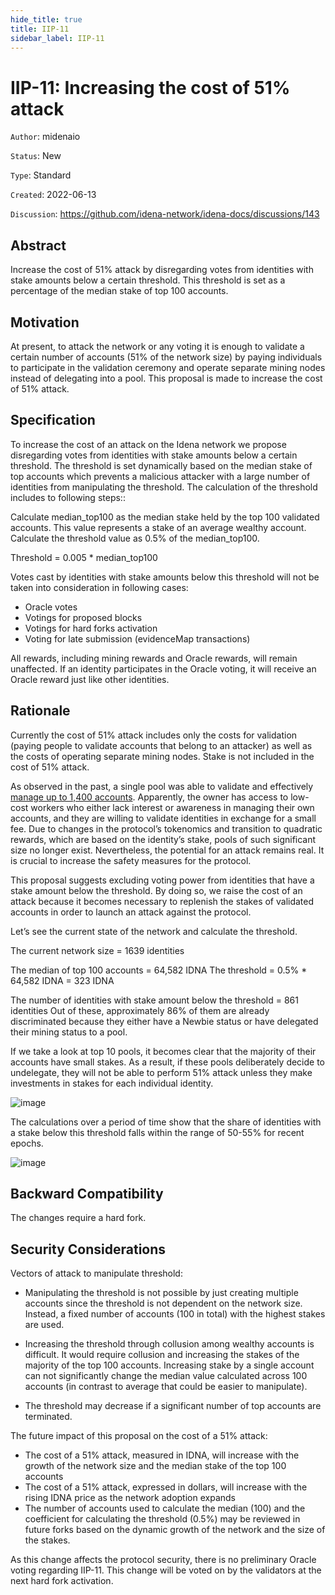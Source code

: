 ```yaml
---
hide_title: true
title: IIP-11
sidebar_label: IIP-11
---
```


# IIP-11: Increasing the cost of 51% attack

`Author`: midenaio

`Status`: New

`Type`: Standard

`Created`: 2022-06-13

`Discussion`: https://github.com/idena-network/idena-docs/discussions/143

## Abstract

Increase the cost of 51% attack by disregarding votes from identities with stake amounts below a certain threshold. This threshold is set as a percentage of the median stake of top 100 accounts.

## Motivation

At present, to attack the network or any voting it is enough to validate a certain number of accounts (51% of the network size) by paying individuals to participate in the validation ceremony and operate separate mining nodes instead of delegating into a pool.
This proposal is made to increase the cost of 51% attack.

## Specification

To increase the cost of an attack on the Idena network we propose disregarding votes from identities with stake amounts below a certain threshold. The threshold is set dynamically based on the median stake of top accounts which prevents a malicious attacker with a large number of identities from manipulating the threshold.
The calculation of the threshold includes to following steps::

Calculate median_top100 as the median stake held by the top 100 validated accounts. This value represents a stake of an average wealthy account.
Calculate the threshold value as 0.5% of the median_top100.

Threshold = 0.005 \* median_top100

Votes cast by identities with stake amounts below this threshold will not be taken into consideration in following cases:

- Oracle votes
- Votings for proposed blocks
- Votings for hard forks activation
- Voting for late submission (evidenceMap transactions)

All rewards, including mining rewards and Oracle rewards, will remain unaffected. If an identity participates in the Oracle voting, it will receive an Oracle reward just like other identities.

## Rationale

Currently the cost of 51% attack includes only the costs for validation (paying people to validate accounts that belong to an attacker) as well as the costs of operating separate mining nodes. Stake is not included in the cost of 51% attack.

As observed in the past, a single pool was able to validate and effectively [manage up to 1,400 accounts](https://scan.idena.io/pool/0x96d11da40FDe82D81ebE0EAE61bFe6a47F43d1a6#sizeHistory). Apparently, the owner has access to low-cost workers who either lack interest or awareness in managing their own accounts, and they are willing to validate identities in exchange for a small fee. Due to changes in the protocol’s tokenomics and transition to quadratic rewards, which are based on the identity’s stake, pools of such significant size no longer exist. Nevertheless, the potential for an attack remains real. It is crucial to increase the safety measures for the protocol.

This proposal suggests excluding voting power from identities that have a stake amount below the threshold. By doing so, we raise the cost of an attack because it becomes necessary to replenish the stakes of validated accounts in order to launch an attack against the protocol.

Let’s see the current state of the network and calculate the threshold.

The current network size = 1639 identities

The median of top 100 accounts = 64,582 IDNA
The threshold = 0.5% \* 64,582 IDNA = 323 IDNA

The number of identities with stake amount below the threshold = 861 identities
Out of these, approximately 86% of them are already discriminated because they either have a Newbie status or have delegated their mining status to a pool.

If we take a look at top 10 pools, it becomes clear that the majority of their accounts have small stakes. As a result, if these pools deliberately decide to undelegate, they will not be able to perform 51% attack unless they make investments in stakes for each individual identity.

![image](/img/iip/iip-11/pools.png)

The calculations over a period of time show that the share of identities with a stake below this threshold falls within the range of 50-55% for recent epochs.

![image](/img/iip/iip-11/dynamics.png)

## Backward Compatibility

The changes require a hard fork.

## Security Considerations

Vectors of attack to manipulate threshold:

- Manipulating the threshold is not possible by just creating multiple accounts since the threshold is not dependent on the network size. Instead, a fixed number of accounts (100 in total) with the highest stakes are used.

- Increasing the threshold through collusion among wealthy accounts is difficult. It would require collusion and increasing the stakes of the majority of the top 100 accounts. Increasing stake by a single account can not significantly change the median value calculated across 100 accounts (in contrast to average that could be easier to manipulate).

- The threshold may decrease if a significant number of top accounts are terminated.

The future impact of this proposal on the cost of a 51% attack:

- The cost of a 51% attack, measured in IDNA, will increase with the growth of the network size and the median stake of the top 100 accounts
- The cost of a 51% attack, expressed in dollars, will increase with the rising IDNA price as the network adoption expands
- The number of accounts used to calculate the median (100) and the coefficient for calculating the threshold (0.5%) may be reviewed in future forks based on the dynamic growth of the network and the size of the stakes.

As this change affects the protocol security, there is no preliminary Oracle voting regarding IIP-11. This change will be voted on by the validators at the next hard fork activation.
